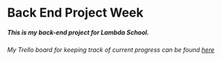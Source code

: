 # Back End Project Week

##### This is my back-end project for Lambda School.

###### My Trello board for keeping track of current progress can be found [here](https://trello.com/b/NE2z2WZP/lambda-notesbackend-amy-shackles)